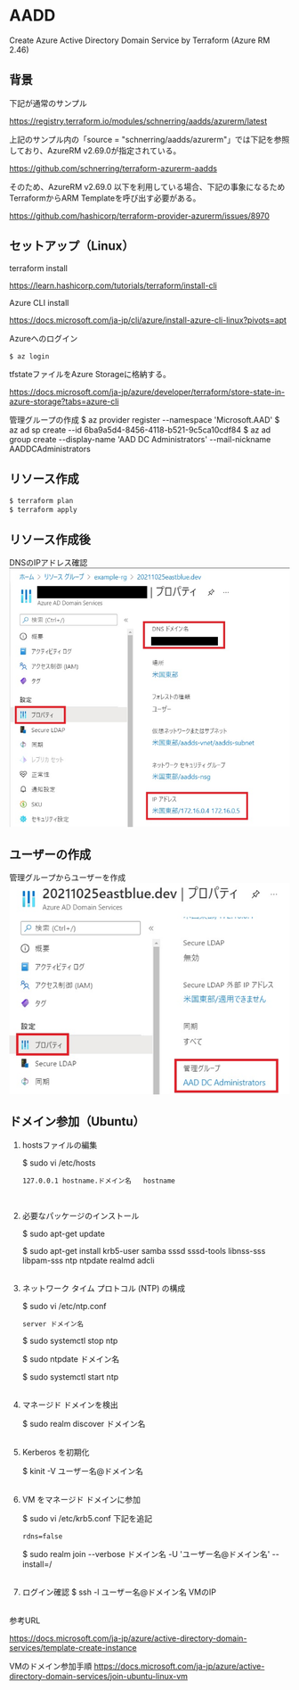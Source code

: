 # AADD
Create Azure Active Directory Domain Service by Terraform (Azure RM 2.46)

## 背景
下記が通常のサンプル

https://registry.terraform.io/modules/schnerring/aadds/azurerm/latest

上記のサンプル内の「source  = "schnerring/aadds/azurerm"」では下記を参照しており、AzureRM v2.69.0が指定されている。

https://github.com/schnerring/terraform-azurerm-aadds

そのため、AzureRM v2.69.0 以下を利用している場合、下記の事象になるためTerraformからARM Templateを呼び出す必要がある。

https://github.com/hashicorp/terraform-provider-azurerm/issues/8970

## セットアップ（Linux）
terraform install

https://learn.hashicorp.com/tutorials/terraform/install-cli

Azure CLI install

https://docs.microsoft.com/ja-jp/cli/azure/install-azure-cli-linux?pivots=apt

Azureへのログイン

    $ az login

tfstateファイルをAzure Storageに格納する。

https://docs.microsoft.com/ja-jp/azure/developer/terraform/store-state-in-azure-storage?tabs=azure-cli

管理グループの作成
    $ az provider register --namespace 'Microsoft.AAD'
    $ az ad sp create --id 6ba9a5d4-8456-4118-b521-9c5ca10cdf84
    $ az ad group create --display-name 'AAD DC Administrators' --mail-nickname AADDCAdministrators

## リソース作成
    $ terraform plan
    $ terraform apply
    
## リソース作成後
DNSのIPアドレス確認
![dns-image](img/img_1.jpg)

## ユーザーの作成
管理グループからユーザーを作成
![create-user-image](img/img_2.jpg)

## ドメイン参加（Ubuntu）
1. hostsファイルの編集

    $ sudo vi /etc/hosts
    ```
    127.0.0.1 hostname.ドメイン名   hostname
    ```
    <br>

2. 必要なパッケージのインストール

    $ sudo apt-get update

    $ sudo apt-get install krb5-user samba sssd sssd-tools libnss-sss libpam-sss ntp ntpdate realmd adcli
    <br><br>

3. ネットワーク タイム プロトコル (NTP) の構成
    
    $ sudo vi /etc/ntp.conf
    ```
    server ドメイン名
    ```
    $ sudo systemctl stop ntp

    $ sudo ntpdate ドメイン名

    $ sudo systemctl start ntp
    <br><br>

4. マネージド ドメインを検出

    $ sudo realm discover ドメイン名
    <br><br>

5. Kerberos を初期化

    $ kinit -V ユーザー名@ドメイン名
    <br><br>

6. VM をマネージド ドメインに参加

    $ sudo vi /etc/krb5.conf
    下記を追記
    ```
    rdns=false
    ```

    $ sudo realm join --verbose ドメイン名 -U 'ユーザー名@ドメイン名' --install=/
    <br><br>

7. ログイン確認
    $ ssh -l ユーザー名@ドメイン名 VMのIP
    <br><br>

参考URL

https://docs.microsoft.com/ja-jp/azure/active-directory-domain-services/template-create-instance

VMのドメイン参加手順
https://docs.microsoft.com/ja-jp/azure/active-directory-domain-services/join-ubuntu-linux-vm
